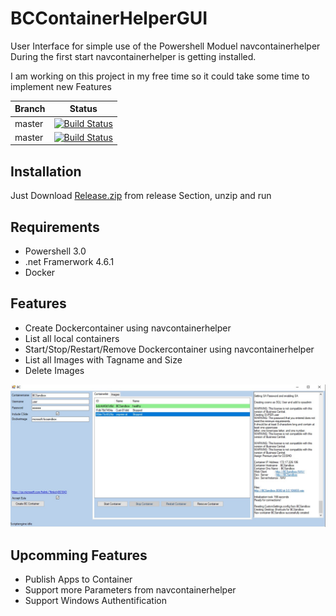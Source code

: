 # BCContainerHelperGUI
User Interface for simple use of the Powershell Moduel navcontainerhelper
During the first start navcontainerhelper is getting installed. 

I am working on this project in my free time so it could take some time to implement new Features

|Branch|Status|
|-------|-------|
|master|[![Build Status](https://dev.azure.com/PatrickGrabensteiner/BCContainerHelperGUI/_apis/build/status/PatrickGrabensteiner.BCContainerHelperGUI?branchName=master)](https://dev.azure.com/PatrickGrabensteiner/BCContainerHelperGUI/_build/latest?definitionId=2&branchName=master)|
|master|[![Build Status](https://dev.azure.com/PatrickGrabensteiner/BCContainerHelperGUI/_apis/build/status/PatrickGrabensteiner.BCContainerHelperGUI?branchName=master)](https://dev.azure.com/PatrickGrabensteiner/BCContainerHelperGUI/_build/latest?definitionId=2&branchName=dev)|

## Installation
Just Download [Release.zip](../../releases/download/v1.0.0.1/Release.zip) from release Section, unzip and run

## Requirements
* Powershell 3.0
* .net Framerwork 4.6.1
* Docker 

## Features
* Create Dockercontainer using navcontainerhelper
* List all local containers
* Start/Stop/Restart/Remove Dockercontainer using navcontainerhelper
* List all Images with Tagname and Size
* Delete Images

![GUI](Images/Screenshot-1.jpg)

## Upcomming Features
* Publish Apps to Container
* Support more Parameters from navcontainerhelper
* Support Windows Authentification

